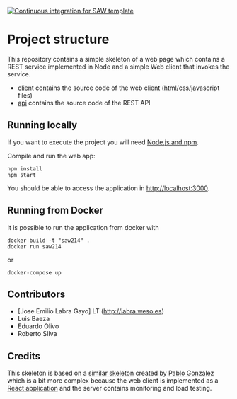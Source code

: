 [![Continuous integration for SAW template](https://github.com/sawmti/saw21_4/actions/workflows/ci.yml/badge.svg)](https://github.com/sawmti/saw21_4/actions/workflows/ci.yml)

# Project structure

This repository contains a simple skeleton of a web page which contains a REST service implemented in Node and a simple Web client that invokes the service. 

- [client](https://github.com/sawmti/saw21_4/tree/main/client) contains the source code of the web client (html/css/javascript files)
- [api](https://github.com/sawmti/saw21_4/tree/main/api) contains the source code of the REST API

## Running locally

If you want to execute the project you will need 
[Node.js and npm](https://www.npmjs.com/get-npm). 

Compile and run the web app:

```
npm install
npm start
```

You should be able to access the application in [http://localhost:3000](http://localhost:3000).

## Running from Docker

It is possible to run the application from docker with

```
docker build -t "saw214" .
docker run saw214
```

or 

```
docker-compose up
```

## Contributors

- [Jose Emilio Labra Gayo] LT (http://labra.weso.es)
- Luis Baeza
- Eduardo Olivo
- Roberto SIlva

## Credits

This skeleton is based on a [similar skeleton](https://github.com/Arquisoft/radarin_0) created by [Pablo González](https://github.com/pglez82) which is a bit more complex because the web client is implemented as a [React application](https://reactjs.org/) and the server contains monitoring and load testing.
